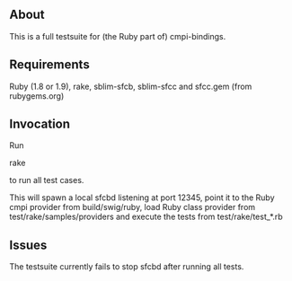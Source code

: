 About
-----

This is a full testsuite for (the Ruby part of) cmpi-bindings.


Requirements
------------

Ruby (1.8 or 1.9), rake, sblim-sfcb, sblim-sfcc and sfcc.gem (from rubygems.org)


Invocation
----------

Run

  rake

to run all test cases.

This will spawn a local sfcbd listening at port 12345, point it to the
Ruby cmpi provider from build/swig/ruby, load Ruby class provider from
test/rake/samples/providers and execute the tests from
test/rake/test_*.rb


Issues
------

The testsuite currently fails to stop sfcbd after running all tests.
